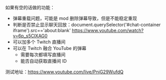 如果有空的话做的功能：
- 弹幕重载问题，可能是 mod 删除弹幕导致，但是不能稳定重现
- 判断是否禁止显示聊天回放：document.querySelector('#chat-container iframe').src=='about:blank'
  https://www.youtube.com/watch?v=6p_s5ClXAG0
- 可以加多个 Twitch 直播间
- 可以在 Twitch 融合 YouTube 的弹幕
  - 需要每次都填写直播间
  - 能否自动获取直播间 ID

测试地址：https://www.youtube.com/live/PnjG29WufdQ
